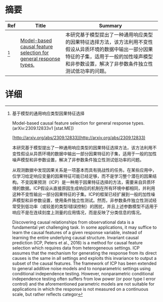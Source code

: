 # 摘要

| Ref | Title | Summary |
| --- | --- | --- |
| [^1] | [Model-based causal feature selection for general response types.](http://arxiv.org/abs/2309.12833) | 本研究基于模型提出了一种通用响应类型的因果特征选择方法，该方法利用不变性假设从异质环境的数据中输出一部分因果特征的子集，适用于一般的加性噪声模型和非参数设置，解决了非参数条件独立性测试低功率的问题。 |

# 详细

[^1]: 基于模型的通用响应类型因果特征选择

    Model-based causal feature selection for general response types. (arXiv:2309.12833v1 [stat.ME])

    [http://arxiv.org/abs/2309.12833](http://arxiv.org/abs/2309.12833)

    本研究基于模型提出了一种通用响应类型的因果特征选择方法，该方法利用不变性假设从异质环境的数据中输出一部分因果特征的子集，适用于一般的加性噪声模型和非参数设置，解决了非参数条件独立性测试低功率的问题。

    

    从观测数据中发现因果关系是一项基本而具有挑战性的任务。在某些应用中，仅学习给定响应变量的因果特征可能已经足够，而不是学习整个潜在的因果结构。不变因果预测（ICP）是一种用于因果特征选择的方法，需要来自异质环境的数据。ICP假设从直接原因生成响应的机制在所有环境中都相同，并利用这种不变性输出一部分因果特征的子集。ICP的框架已经扩展到一般的加性噪声模型和非参数设置，使用条件独立性测试。然而，非参数条件独立性测试经常受到低功率（或较差的类型I错误控制）的困扰，并且上述参数模型不适用于响应不是在连续刻度上测量的应用情况，而是反映了分类信息的情况。

    Discovering causal relationships from observational data is a fundamental yet challenging task. In some applications, it may suffice to learn the causal features of a given response variable, instead of learning the entire underlying causal structure. Invariant causal prediction (ICP, Peters et al., 2016) is a method for causal feature selection which requires data from heterogeneous settings. ICP assumes that the mechanism for generating the response from its direct causes is the same in all settings and exploits this invariance to output a subset of the causal features. The framework of ICP has been extended to general additive noise models and to nonparametric settings using conditional independence testing. However, nonparametric conditional independence testing often suffers from low power (or poor type I error control) and the aforementioned parametric models are not suitable for applications in which the response is not measured on a continuous scale, but rather reflects categor
    

